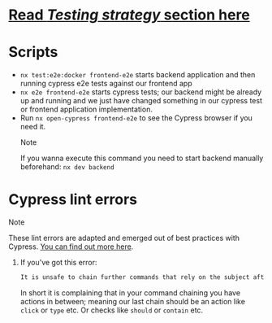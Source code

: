 # [Read _Testing strategy_ section here](../../README.md#testing-strategy)

# Scripts

- `nx test:e2e:docker frontend-e2e` starts backend application and then running cypress e2e tests against our frontend app
- `nx e2e frontend-e2e` starts cypress tests; our backend might be already up and running and we just have changed something in our cypress test or frontend application implementation.
- Run `nx open-cypress frontend-e2e` to see the Cypress browser if you need it.
  > [!NOTE]
  >
  > If you wanna execute this command you need to start backend manually beforehand: `nx dev backend`

# Cypress lint errors

> [!NOTE]
>
> These lint errors are adapted and emerged out of best practices with Cypress. [You can find out more here](https://docs.cypress.io/guides/references/best-practices).

1. If you've got this error:
   ```cmd
   It is unsafe to chain further commands that rely on the subject after this command. It is best to split the chain, chaining again from `cy.` in a next command line  cypress/unsafe-to-chain-command
   ```
   In short it is complaining that in your command chaining you have actions in between; meaning our last chain should be an action like `click` or `type` etc. Or checks like `should` or `contain` etc.
